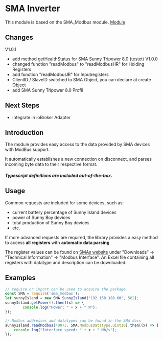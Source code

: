 # SMA Inverter
This module is based on the SMA_Modbus module. [Module](https://github.com/orlopau/sma_modbus.git)

## Changes
V1.0.1
- add method getHealthStatus for SMA Sunny Tripower 8.0 (testet)
V1.0.0
- changed function "readModbus" to "readModbusHR" for Holding Registers
- add function "readModbusIR" for Inputregisters
- ClientID / SlaveID switched to SMA Object, you can declare at create Object
- add SMA Sunny Tripower 8.0 Profil

## Next Steps
- integrate in ioBroker Adapter
    
## Introduction

The module provides easy access to the data provided by SMA devices with ModBus support.

It automatically establishes a new connection on disconnect, and parses incoming byte data to their respective format.

##### Typescript definitions are included out-of-the-box.

## Usage

Common requests are included for some devices, such as:

* current battery percentage of Sunny Island devices
* power of Sunny Boy devices
* total production of Sunny Boy devices
* etc.

If more advanced requests are required, the library provides a easy method to access **all registers** with **automatic
data parsing**. 

The register values can be found on [SMAs website](https://www.sma.de/produkte/monitoring-control/modbus-protokoll-schnittstelle.html)
under "Downloads" -> "Technical Information" -> "Modbus Interface". An Excel file containing all registers with datatype and description can be downloaded.

## Examples

```javascript
// require or import can be used to acquire the package
const SMA = require('sma_modbus');
let sunnyIsland = new SMA.SunnyIsland("192.168.188.60", 502);
sunnyIsland.getPower().then((x) => {
        console.log("Power: " + x + " W");
});

// Modbus addresses and datatypes can be found in the SMA docs
sunnyIsland.readModbus(40073, SMA.ModbusDatatype.uint16).then((x) => {
    console.log("Interface speed: " + x + " Mb/s");
});
```